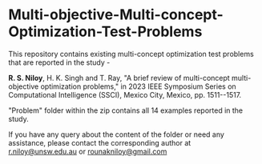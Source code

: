 # Multi-objective-Multi-concept-Optimization-Test-Problems

This repository contains existing multi-concept optimization test problems that are reported in the study -

**R. S. Niloy**, H. K. Singh and T. Ray, "A brief review of multi-concept multi-objective optimization problems," in 2023 IEEE Symposium Series on Computational Intelligence (SSCI), Mexico City, Mexico, pp. 1511--1517.

"Problem" folder within the zip contains all 14 examples reported in the study.

If you have any query about the content of the folder or need any assistance, please contact the corresponding author at r.niloy@unsw.edu.au or rounakniloy@gmail.com
